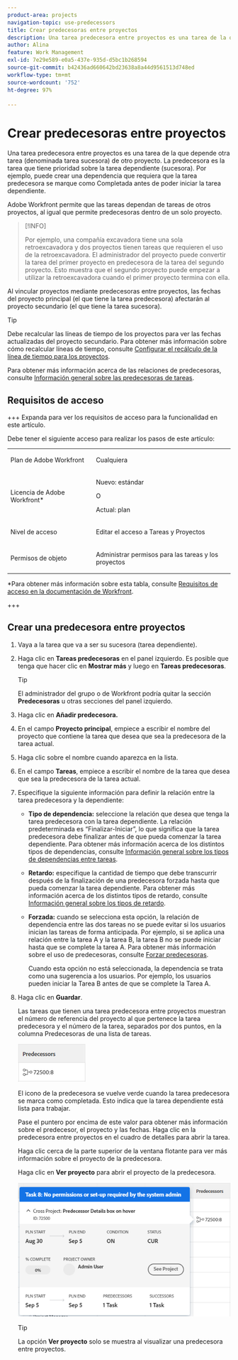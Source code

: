 ```yaml
---
product-area: projects
navigation-topic: use-predecessors
title: Crear predecesoras entre proyectos
description: Una tarea predecesora entre proyectos es una tarea de la que depende otra tarea (denominada tarea sucesora) de otro proyecto. La predecesora es la tarea que tiene prioridad sobre la tarea dependiente (sucesora). Por ejemplo, puede crear una dependencia que requiera que la tarea predecesora se marque como Completada antes de poder iniciar la tarea dependiente.
author: Alina
feature: Work Management
exl-id: 7e29e589-e0a5-437e-935d-d5bc1b268594
source-git-commit: b42436ad660642bd23638a8a44d9561513d748ed
workflow-type: tm+mt
source-wordcount: '752'
ht-degree: 97%

---
```


# Crear predecesoras entre proyectos

<!--Audited: 12/2024-->

Una tarea predecesora entre proyectos es una tarea de la que depende otra tarea (denominada tarea sucesora) de otro proyecto. La predecesora es la tarea que tiene prioridad sobre la tarea dependiente (sucesora). Por ejemplo, puede crear una dependencia que requiera que la tarea predecesora se marque como Completada antes de poder iniciar la tarea dependiente.

Adobe Workfront permite que las tareas dependan de tareas de otros proyectos, al igual que permite predecesoras dentro de un solo proyecto.

>[!INFO]
>
>Por ejemplo, una compañía excavadora tiene una sola retroexcavadora y dos proyectos tienen tareas que requieren el uso de la retroexcavadora. El administrador del proyecto puede convertir la tarea del primer proyecto en predecesora de la tarea del segundo proyecto. Esto muestra que el segundo proyecto puede empezar a utilizar la retroexcavadora cuando el primer proyecto termina con ella.

Al vincular proyectos mediante predecesoras entre proyectos, las fechas del proyecto principal (el que tiene la tarea predecesora) afectarán al proyecto secundario (el que tiene la tarea sucesora).

>[!TIP]
>
>Debe recalcular las líneas de tiempo de los proyectos para ver las fechas actualizadas del proyecto secundario. Para obtener más información sobre cómo recalcular líneas de tiempo, consulte [Configurar el recálculo de la línea de tiempo para los proyectos](../../../administration-and-setup/set-up-workfront/configure-system-defaults/configure-timeline-recalculations-projects.md).

Para obtener más información acerca de las relaciones de predecesoras, consulte [Información general sobre las predecesoras de tareas](../../../manage-work/tasks/use-prdcssrs/predecessors-overview.md).

## Requisitos de acceso

+++ Expanda para ver los requisitos de acceso para la funcionalidad en este artículo.

Debe tener el siguiente acceso para realizar los pasos de este artículo:

<table style="table-layout:auto"> 
 <col> 
 <col> 
 <tbody> 
  <tr> 
   <td role="rowheader">Plan de Adobe Workfront</td> 
   <td> <p>Cualquiera</p> </td> 
  </tr> 
  <tr> 
   <td role="rowheader">Licencia de Adobe Workfront*</td> 
   <td> <p>Nuevo: estándar </p> 
   O
   <p>Actual: plan </p>
   </td> 
  </tr> 
  <tr> 
   <td role="rowheader">Nivel de acceso</td> 
   <td> <p>Editar el acceso a Tareas y Proyectos</p> </td> 
  </tr> 
  <tr> 
   <td role="rowheader">Permisos de objeto</td> 
   <td> <p>Administrar permisos para las tareas y los proyectos</p> </td> 
  </tr> 
 </tbody> 
</table>

*Para obtener más información sobre esta tabla, consulte [Requisitos de acceso en la documentación de Workfront](/help/quicksilver/administration-and-setup/add-users/access-levels-and-object-permissions/access-level-requirements-in-documentation.md).

+++

## Crear una predecesora entre proyectos

1. Vaya a la tarea que va a ser su sucesora (tarea dependiente).
1. Haga clic en **Tareas predecesoras** en el panel izquierdo. Es posible que tenga que hacer clic en **Mostrar más** y luego en **Tareas predecesoras**.

   >[!TIP]
   >
   >   El administrador del grupo o de Workfront podría quitar la sección **Predecesoras** u otras secciones del panel izquierdo.

1. Haga clic en **Añadir predecesora.**
1. En el campo **Proyecto principal**, empiece a escribir el nombre del proyecto que contiene la tarea que desea que sea la predecesora de la tarea actual.
1. Haga clic sobre el nombre cuando aparezca en la lista.
1. En el campo **Tareas**, empiece a escribir el nombre de la tarea que desea que sea la predecesora de la tarea actual.
1. Especifique la siguiente información para definir la relación entre la tarea predecesora y la dependiente:


   * **Tipo de dependencia:** seleccione la relación que desea que tenga la tarea predecesora con la tarea dependiente. La relación predeterminada es “Finalizar-Iniciar”, lo que significa que la tarea predecesora debe finalizar antes de que pueda comenzar la tarea dependiente. Para obtener más información acerca de los distintos tipos de dependencias, consulte [Información general sobre los tipos de dependencias entre tareas](../../../manage-work/tasks/use-prdcssrs/task-dependency-types.md).

   * **Retardo:** especifique la cantidad de tiempo que debe transcurrir después de la finalización de una predecesora forzada hasta que pueda comenzar la tarea dependiente. Para obtener más información acerca de los distintos tipos de retardo, consulte [Información general sobre los tipos de retardo](../../../manage-work/tasks/use-prdcssrs/lag-types.md).

   * **Forzada:** cuando se selecciona esta opción, la relación de dependencia entre las dos tareas no se puede evitar si los usuarios inician las tareas de forma anticipada. Por ejemplo, si se aplica una relación entre la tarea A y la tarea B, la tarea B no se puede iniciar hasta que se complete la tarea A. Para obtener más información sobre el uso de predecesoras, consulte [Forzar predecesoras](../../../manage-work/tasks/use-prdcssrs/enforced-predecessors.md).

     Cuando esta opción no está seleccionada, la dependencia se trata como una sugerencia a los usuarios. Por ejemplo, los usuarios pueden iniciar la Tarea B antes de que se complete la Tarea A.

1. Haga clic en **Guardar**.

   Las tareas que tienen una tarea predecesora entre proyectos muestran el número de referencia del proyecto al que pertenece la tarea predecesora y el número de la tarea, separados por dos puntos, en la columna Predecesoras de una lista de tareas.

   ![Predecesora entre proyectos](assets/cross-project-predecessor-in-list-view.png)

   El icono de la predecesora se vuelve verde cuando la tarea predecesora se marca como completada. Esto indica que la tarea dependiente está lista para trabajar.

   Pase el puntero por encima de este valor para obtener más información sobre el predecesor, el proyecto y las fechas. Haga clic en la predecesora entre proyectos en el cuadro de detalles para abrir la tarea.

   Haga clic cerca de la parte superior de la ventana flotante para ver más información sobre el proyecto de la predecesora.

   Haga clic en **Ver proyecto** para abrir el proyecto de la predecesora.

   ![Detalles de predecesoras entre proyectos](assets/cross-project-predecessor-details.png)

   >[!TIP]
   >
   >   La opción **Ver proyecto** solo se muestra al visualizar una predecesora entre proyectos.

